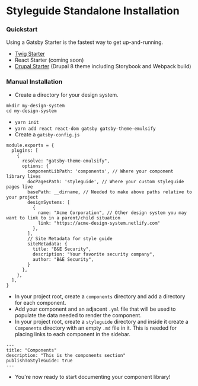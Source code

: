 # Styleguide Standalone Installation

### Quickstart

Using a Gatsby Starter is the fastest way to get up-and-running.

* [Twig Starter](https://github.com/fourkitchens/gatsby-starter-emulsify-twig)
* React Starter \(coming soon\)
* [Drupal Starter](https://github.com/fourkitchens/gatsby-starter-emulsify-drupal) \(Drupal 8 theme including Storybook and Webpack build\)

### **Manual Installation**

* Create a directory for your design system.

```text
mkdir my-design-system
cd my-design-system
```

* `yarn init`
* `yarn add react react-dom gatsby gatsby-theme-emulsify`
* Create a `gatsby-config.js`

```text
module.exports = {
  plugins: [
    {
      resolve: "gatsby-theme-emulsify",
      options: {
        componentLibPath: 'components', // Where your component library lives
        docPagesPath: 'styleguide', // Where your custom styleguide pages live
        basePath: __dirname, // Needed to make above paths relative to your project
        designSystems: [
          {
            name: "Acme Corporation", // Other design system you may want to link to in a parent/child situation
            link: "https://acme-design-system.netlify.com"
          },
        ],
        // Site Metadata for style guide
        siteMetadata: {
          title: "B&E Security",
          description: "Your favorite security company",
          author: "B&E Security",
        }
      },
    },
  ],
}
```

* In your project root, create a `components` directory and add a directory for each component.
* Add your component and an adjacent `.yml` file that will be used to populate the data needed to render the component.
* In your project root, create a `styleguide` directory and inside it create a `Components` directory with an empty `.md` file in it. This is needed for placing links to each component in the sidebar.

```text
---
title: "Components"
description: "This is the components section"
publishToStyleGuide: true
---
```

* You're now ready to start documenting your component library!

